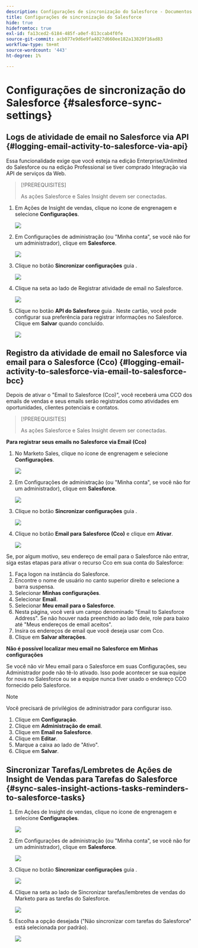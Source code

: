 ```yaml
---
description: Configurações de sincronização do Salesforce - Documentos do Marketo - Documentação do produto
title: Configurações de sincronização do Salesforce
hide: true
hidefromtoc: true
exl-id: fa13ced2-6184-485f-a0ef-813ccab4f0fe
source-git-commit: acb077e9d6e9fa4027d660ee182a13820f16ad83
workflow-type: tm+mt
source-wordcount: '443'
ht-degree: 1%

---
```


# Configurações de sincronização do Salesforce {#salesforce-sync-settings}

## Logs de atividade de email no Salesforce via API {#logging-email-activity-to-salesforce-via-api}

Essa funcionalidade exige que você esteja na edição Enterprise/Unlimited do Salesforce ou na edição Professional se tiver comprado Integração via API de serviços da Web.

>[!PREREQUISITES]
>
>As ações Salesforce e Sales Insight devem ser conectadas.

1. Em Ações de Insight de vendas, clique no ícone de engrenagem e selecione **Configurações**.

   ![](assets/salesforce-sync-settings-1.png)

1. Em Configurações de administração (ou &quot;Minha conta&quot;, se você não for um administrador), clique em **Salesforce**.

   ![](assets/salesforce-sync-settings-2.png)

1. Clique no botão **Sincronizar configurações** guia .

   ![](assets/salesforce-sync-settings-3.png)

1. Clique na seta ao lado de Registrar atividade de email no Salesforce.

   ![](assets/salesforce-sync-settings-4.png)

1. Clique no botão **API do Salesforce** guia . Neste cartão, você pode configurar sua preferência para registrar informações no Salesforce. Clique em **Salvar** quando concluído.

   ![](assets/salesforce-sync-settings-5.png)

## Registro da atividade de email no Salesforce via email para o Salesforce (Cco) {#logging-email-activity-to-salesforce-via-email-to-salesforce-bcc}

Depois de ativar o &quot;Email to Salesforce (Cco)&quot;, você receberá uma CCO dos emails de vendas e seus emails serão registrados como atividades em oportunidades, clientes potenciais e contatos.

>[!PREREQUISITES]
>
>As ações Salesforce e Sales Insight devem ser conectadas.

**Para registrar seus emails no Salesforce via Email (Cco)**

1. No Marketo Sales, clique no ícone de engrenagem e selecione **Configurações**.

   ![](assets/salesforce-sync-settings-6.png)

1. Em Configurações de administração (ou &quot;Minha conta&quot;, se você não for um administrador), clique em **Salesforce**.

   ![](assets/salesforce-sync-settings-7.png)

1. Clique no botão **Sincronizar configurações** guia .

   ![](assets/salesforce-sync-settings-8.png)

1. Clique no botão **Email para Salesforce (Cco)** e clique em **Ativar**.

   ![](assets/salesforce-sync-settings-9.png)

Se, por algum motivo, seu endereço de email para o Salesforce não entrar, siga estas etapas para ativar o recurso Cco em sua conta do Salesforce:

1. Faça logon na instância do Salesforce.
1. Encontre o nome de usuário no canto superior direito e selecione a barra suspensa.
1. Selecionar **Minhas configurações**.
1. Selecionar **Email**.
1. Selecionar **Meu email para o Salesforce**.
1. Nesta página, você verá um campo denominado &quot;Email to Salesforce Address&quot;. Se não houver nada preenchido ao lado dele, role para baixo até &quot;Meus endereços de email aceitos&quot;.
1. Insira os endereços de email que você deseja usar com Cco.
1. Clique em **Salvar alterações**.

**Não é possível localizar meu email no Salesforce em Minhas configurações**

Se você não vir Meu email para o Salesforce em suas Configurações, seu Administrador pode não tê-lo ativado. Isso pode acontecer se sua equipe for nova no Salesforce ou se a equipe nunca tiver usado o endereço CCO fornecido pelo Salesforce.

>[!NOTE]
>
>Você precisará de privilégios de administrador para configurar isso.

1. Clique em **Configuração**.
1. Clique em **Administração de email**.
1. Clique em **Email no Salesforce**.
1. Clique em **Editar**.
1. Marque a caixa ao lado de &quot;Ativo&quot;.
1. Clique em **Salvar**.

## Sincronizar Tarefas/Lembretes de Ações de Insight de Vendas para Tarefas do Salesforce {#sync-sales-insight-actions-tasks-reminders-to-salesforce-tasks}

1. Em Ações de Insight de vendas, clique no ícone de engrenagem e selecione **Configurações**.

   ![](assets/salesforce-sync-settings-10.png)

1. Em Configurações de administração (ou &quot;Minha conta&quot;, se você não for um administrador), clique em **Salesforce**.

   ![](assets/salesforce-sync-settings-11.png)

1. Clique no botão **Sincronizar configurações** guia .

   ![](assets/salesforce-sync-settings-12.png)

1. Clique na seta ao lado de Sincronizar tarefas/lembretes de vendas do Marketo para as tarefas do Salesforce.

   ![](assets/salesforce-sync-settings-13.png)

1. Escolha a opção desejada (&quot;Não sincronizar com tarefas do Salesforce&quot; está selecionada por padrão).

   ![](assets/salesforce-sync-settings-14.png)

